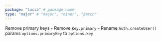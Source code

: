 ```yaml
---
package: "lucia" # package name
type: "major" # "major", "minor", "patch"
---
```


Remove primary keys
    - Remove `Key.primary`
    - Rename `Auth.createUser()` params `options.primaryKey` to `options.key`